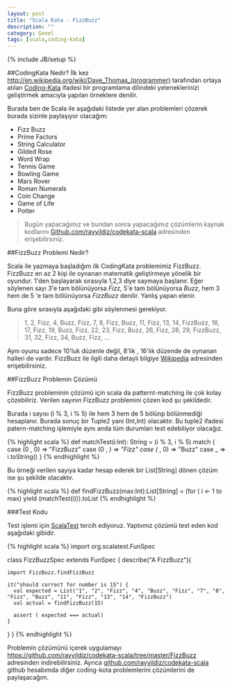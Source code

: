 ```yaml
---
layout: post
title: "Scala Kata - FizzBuzz"
description: ""
category: Genel
tags: [scala,coding-kata]
---
```

{% include JB/setup %}
	
##CodingKata Nedir?
İlk kez <http://en.wikipedia.org/wiki/Dave_Thomas_(programmer)> tarafından ortaya atılan [Coding-Kata](http://en.wikipedia.org/wiki/Kata_programming) ifadesi bir programlama dilindeki yeteneklerinizi geliştirmek amacıyla yapılan örneklere denilir. 

Burada ben de Scala ile aşağıdaki listede yer alan problemleri çözerek burada sizinle paylaşıyor olacağım:
* Fizz Buzz
* Prime Factors
* String Calculator
* Gilded Rose
* Word Wrap
* Tennis Game
* Bowling Game
* Mars Rover
* Roman Numerals
* Coin Change
* Game of Life
* Potter

>Bugün yapacağımız ve bundan sonra yapacağımız çözümlerin kaynak kodlarını [Github.com/rayyildiz/codekata-scala](https://github.com/rayyildiz/codekata-scala) adresinden erişebilirsiniz.

##FizzBuzz Problemi Nedir?

Scala ile yazmaya başladığım ilk CodingKata problemimiz FizzBuzz. FizzBuzz en az 2 kişi ile oynanan matematik geliştirmeye yönelik bir oyundur. 1'den başlayarak sırasıyla 1,2,3 diye saymaya başlanır. Eğer söylenen sayı 3'e tam bölünüyorsa *Fizz*, 5'e tam bölünüyorsa *Buzz*, hem 3 hem de 5 'e tam bölünüyorsa *FizzBuzz* denilir. Yanlış yapan elenir.

Buna göre sırasıyla aşağıdaki gibi söylenmesi gerekiyor.

>1, 2, Fizz, 4, Buzz, Fizz, 7, 8, Fizz, Buzz, 11, Fizz, 13, 14, FizzBuzz, 16, 17, Fizz, 19, Buzz, Fizz, 22, 23, Fizz, Buzz, 26, Fizz, 28, 29, FizzBuzz, 31, 32, Fizz, 34, Buzz, Fizz, ...


Aynı oyunu sadece 10'luk düzenle değil, 8'lik , 16'lık düzende de oynanan halleri de vardır. FizzBuzz ile ilgili daha detaylı bilgiye [Wikipedia](http://en.wikipedia.org/wiki/Fizz_buzz) adresinden erişebilirsiniz. 

##FizzBuzz Problemin Çözümü

FizzBuzz probleminin çözümü için scala da patternt-matching ile çok kolay çözebiliriz. Verilen sayının FizzBuzz problemini çözen kod şu şekildedir.

Burada i sayısı (i % 3, i % 5) ile hem 3 hem de 5 bölünp bölünmediği hesaplanır. Burada sonuç bir Tuple2 yani (Int,Int) olacaktır. Bu tuple2 ifadesi patern-matching işlemiyle aynı anda tüm durumları test edebiliyor olacağız.

{% highlight scala %}
def matchTest(i:Int): String = (i % 3, i % 5) match {
    case (0 , 0) => "FizzBuzz"
    case (0 , _) => "Fizz"
    case (_ , 0) => "Buzz"
    case  _      => i.toString()
  }
{% endhighlight %}

Bu örneği verilen sayıya kadar hesap ederek bir List[String] dönen çözüm ise şu şekilde olacaktır. 

{% highlight scala %}
def findFizzBuzz(max:Int):List[String] = 
	(for ( i <- 1 to max) yield (matchTest(i))).toList
{% endhighlight %}

###Test Kodu

Test işlemi için [ScalaTest](http://www.scalatest.org/) tercih ediyoruz. Yaptıımız çözümü test eden kod aşağıdaki gibidir.

{% highlight scala %}
import org.scalatest.FunSpec

class FizzBuzzSpec extends FunSpec {
  describe("A FizzBuzz"){

    import FizzBuzz.findFizzBuzz

    it("should correct for number is 15") {
      val expected = List("1", "2", "Fizz", "4", "Buzz", "Fizz", "7", "8", "Fizz", "Buzz", "11", "Fizz", "13", "14", "FizzBuzz")
      val actual = findFizzBuzz(15)

      assert ( expected === actual)
    }
  }
}
{% endhighlight %}

Problemin çözümünü içerek uygulamayı  <https://github.com/rayyildiz/codekata-scala/tree/master/FizzBuzz> adresinden indirebilirsiniz. Ayrıca [github.com/rayyildiz/codekata-scala](https://github.com/rayyildiz/codekata-scala) github hesabımda diğer coding-kota problemlerini çözümlerini de paylaşacağım.